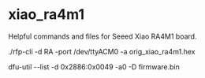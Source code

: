 # xiao_ra4m1
Helpful commands and files for Seeed Xiao RA4M1 board.

./rfp-cli -d RA -port /dev/ttyACM0 -a orig_xiao_ra4m1.hex

dfu-util --list -d 0x2886:0x0049 -a0 -D firmware.bin
